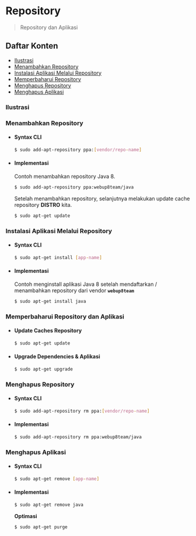# Repository

> Repository dan Aplikasi


## Daftar Konten

- [Ilustrasi](#ilustrasi)
- [Menambahkan Repository](#menambahkan-repository)
- [Instalasi Aplikasi Melalui Repository](#instalasi-aplikasi-melalui-repository)
- [Memperbaharui Repository](#memperbaharui-repository-dan-aplikasi)
- [Menghapus Repository](#menghapus-repository)
- [Menghapus Aplikasi](#menghapus-aplikasi)

### Ilustrasi


### Menambahkan Repository

- #### Syntax CLI

    ``` bash
    $ sudo add-apt-repository ppa:[vendor/repo-name]
    ```

- #### Implementasi

    Contoh menambahkan repository Java 8.

    ``` bash
    $ sudo add-apt-repository ppa:webup8team/java
    ```

    Setelah menambahkan repository, selanjutnya melakukan update cache repository __DISTRO__ kita.

    ``` bash
    $ sudo apt-get update
    ```


### Instalasi Aplikasi Melalui Repository

- #### Syntax CLI

    ``` bash
    $ sudo apt-get install [app-name]
    ```

- #### Implementasi

    Contoh menginstall aplikasi Java 8 setelah mendaftarkan / menambahkan repository dari vendor __`webup8team`__

    ``` bash
    $ sudo apt-get install java
    ```

### Memperbaharui Repository dan Aplikasi

- #### Update Caches Repository

    ``` bash
    $ sudo apt-get update
    ```

- #### Upgrade Dependencies & Aplikasi

    ``` bash
    $ sudo apt-get upgrade
    ```

### Menghapus Repository

- #### Syntax CLI

    ``` bash
    $ sudo add-apt-repository rm ppa:[vendor/repo-name]
    ```

- #### Implementasi

    ``` bash
    $ sudo add-apt-repository rm ppa:webup8team/java
    ```

### Menghapus Aplikasi

- #### Syntax CLI

    ``` bash
    $ sudo apt-get remove [app-name]
    ```

- #### Implementasi

    ``` bash
    $ sudo apt-get remove java
    ```

    __Optimasi__

    ``` bash
    $ sudo apt-get purge
    ```
